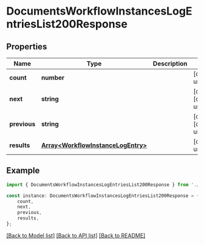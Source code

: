 # DocumentsWorkflowInstancesLogEntriesList200Response


## Properties

Name | Type | Description | Notes
------------ | ------------- | ------------- | -------------
**count** | **number** |  | [default to undefined]
**next** | **string** |  | [optional] [default to undefined]
**previous** | **string** |  | [optional] [default to undefined]
**results** | [**Array&lt;WorkflowInstanceLogEntry&gt;**](WorkflowInstanceLogEntry.md) |  | [default to undefined]

## Example

```typescript
import { DocumentsWorkflowInstancesLogEntriesList200Response } from './api';

const instance: DocumentsWorkflowInstancesLogEntriesList200Response = {
    count,
    next,
    previous,
    results,
};
```

[[Back to Model list]](../README.md#documentation-for-models) [[Back to API list]](../README.md#documentation-for-api-endpoints) [[Back to README]](../README.md)
